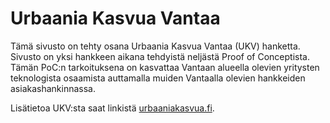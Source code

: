 # Urbaania Kasvua Vantaa
Tämä sivusto on tehty osana Urbaania Kasvua Vantaa (UKV) hanketta. Sivusto on yksi hankkeen aikana tehdyistä neljästä Proof of Conceptista. Tämän PoC:n tarkoituksena on kasvattaa Vantaan alueella olevien yritysten teknologista osaamista auttamalla muiden Vantaalla olevien hankkeiden asiakashankinnassa.

Lisätietoa UKV:sta saat linkistä [urbaaniakasvua.fi](/?to=https://urbaaniakasvua.fi).